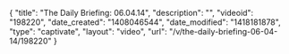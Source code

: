 {
    "title": "The Daily Briefing: 06.04.14",
    "description": "",
    "videoid": "198220",
    "date_created": "1408046544",
    "date_modified": "1418181878",
    "type": "captivate",
    "layout": "video",
    "url": "\/v\/the-daily-briefing-06-04-14\/198220"
}